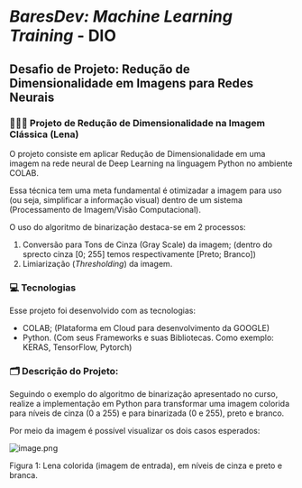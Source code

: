 # **_BaresDev: Machine Learning Training_** - DIO

## Desafio de Projeto: Redução de Dimensionalidade em Imagens para Redes Neurais

### 🧑🏻‍💻 Projeto de Redução de Dimensionalidade na Imagem Clássica (Lena)
O projeto consiste em aplicar Redução de Dimensionalidade em uma imagem na rede neural de Deep Learning na linguagem Python no ambiente COLAB.

Essa técnica tem uma meta fundamental é otimizadar a imagem para uso (ou seja, simplificar a informação visual) dentro de um sistema (Processamento de Imagem/Visão Computacional).

O uso do algoritmo de binarização destaca-se em 2 processos:
1. Conversão para Tons de Cinza (Gray Scale) da imagem; (dentro do sprecto cinza [0; 255] temos respectivamente [Preto; Branco])
2. Limiarização (_Thresholding_) da imagem.



### 💻 Tecnologias
Esse projeto foi desenvolvido com as tecnologias:

- COLAB; (Plataforma em Cloud para desenvolvimento da GOOGLE)
- Python. (Com seus Frameworks e suas Bibliotecas. Como exemplo: KERAS, TensorFlow, Pytorch)

### 🗂️ Descrição do Projeto:
Seguindo o exemplo do algoritmo de binarização apresentado no curso, realize a implementação em Python para transformar uma imagem colorida para níveis de cinza (0 a 255) e para binarizada (0 e 255), preto e branco.  

Por meio da imagem é possível visualizar os dois casos esperados:

![image.png](attachment:image.png)

Figura 1: Lena colorida (imagem de entrada), em níveis de cinza e preto e branca.
